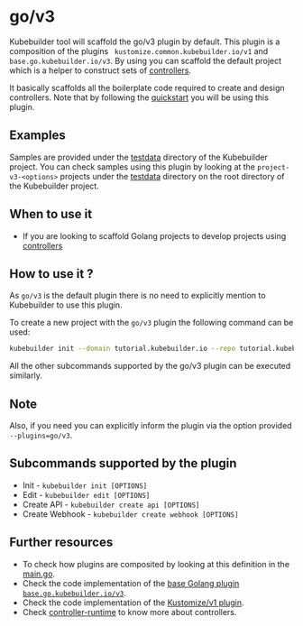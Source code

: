 # go/v3

Kubebuilder tool will scaffold the go/v3 plugin by default. This plugin is a composition of the plugins ` kustomize.common.kubebuilder.io/v1` and `base.go.kubebuilder.io/v3`. By using you can scaffold the default project which is a helper to construct sets of [controllers][controller-runtime]. 

It basically scaffolds all the boilerplate code required to create and design controllers. Note that by following the [quickstart][quickstart] you will be using this plugin. 

<aside class="note">

<h1>Examples</h1>

Samples are provided under the [testdata][testdata] directory of the Kubebuilder project. You can check samples using this plugin by looking at the `project-v3-<options>` projects under the [testdata][testdata] directory on the root directory of the Kubebuilder project.

</aside>

## When to use it

- If you are looking to scaffold Golang projects to develop projects using [controllers][controller-runtime]

## How to use it ?

As `go/v3` is the default plugin there is no need to explicitly mention to Kubebuilder to use this plugin. 

To create a new project with the `go/v3` plugin the following command can be used:

```sh
kubebuilder init --domain tutorial.kubebuilder.io --repo tutorial.kubebuilder.io/project
```
All the other subcommands supported by the go/v3 plugin can be executed similarly.

<aside class="note">

<h1>Note</h1>

Also, if you need you can explicitly inform the plugin via the option provided `--plugins=go/v3`.

</aside> 

## Subcommands supported by the plugin

-  Init -  `kubebuilder init [OPTIONS]`
-  Edit -  `kubebuilder edit [OPTIONS]`
-  Create API -  `kubebuilder create api [OPTIONS]`
-  Create Webhook - `kubebuilder create webhook [OPTIONS]`

## Further resources

- To check how plugins are composited by looking at this definition in the [main.go][plugins-main].
- Check the code implementation of the [base Golang plugin `base.go.kubebuilder.io/v3`][v3-plugin].
- Check the code implementation of the [Kustomize/v1 plugin][kustomize-plugin].
- Check [controller-runtime][controller-runtime] to know more about controllers.

[controller-runtime]: https://github.com/kubernetes-sigs/controller-runtime
[quickstart]: ../quick-start.md
[testdata]: https://github.com/kubernetes-sigs/kubebuilder/tree/master/testdata
[plugins-main]: https://github.com/kubernetes-sigs/kubebuilder/blob/master/cmd/main.go
[v3-plugin]: https://github.com/kubernetes-sigs/kubebuilder/tree/master/pkg/plugins/golang/v3
[kustomize-plugin]: https://github.com/kubernetes-sigs/kubebuilder/tree/master/pkg/plugins/common/kustomize/v1